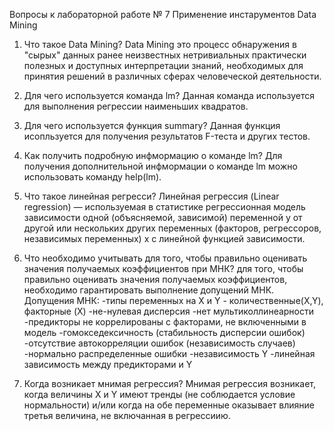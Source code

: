 Вопросы к лабораторной работе № 7 Применение инстарументов Data Mining
1. Что такое Data Mining?
Data Mining это процесс обнаружения в "сырых" данных ранее неизвестных нетривиальных практически полезных и доступных интерпретации знаний,
необходимых для принятия решений в различных сферах человеческой деятельности. 

2. Для чего используется команда lm?
Данная команда используется для выполнения регрессии наименьших квадратов.


3. Для чего используется функция summary?
Данная функция исопльзуется для получения результатов F-теста и других тестов.

4. Как получить подробную инфмормацию о команде lm?
Для получения дополнительной инфмормации о команде lm можно использовать команду help(lm).

5. Что такое линейная регресси?
Линейная регрессия (Linear regression) — используемая в статистике регрессионная модель зависимости одной (объясняемой, зависимой) 
переменной y от другой или нескольких других переменных (факторов, регрессоров, независимых переменных) x с линейной функцией зависимости.

6. Что необходимо учитывать для того, чтобы правильно оценивать значения получаемых коэффициентов при МНК?
для того, чтобы правильно оценивать значения получаемых коэффициентов, необходимо гарантировать выполнение допущений МНК.
Допущения МНК:
-типы переменных на X и Y - количественные(X,Y), факторные (X)
-не-нулевая дисперсия
-нет мультиколлинеарности
-предикторы не коррелированы с факторами, не включенными в модель
-гомокседексичность (стабильность дисперсии ошибок)
-отсутствие автокорреляции ошибок (независимость случаев)
-нормально распределенные ошибки
-независимость Y
-линейная зависимость между предикторами и Y

7. Когда возникает мнимая регрессия?
Мнимая регрессия возникает, когда величины X и Y имеют тренды (не соблюдается условие нормальности)
 и/или когда на обе переменные оказывает влияние третья величина, не включанная в регрессиию. 